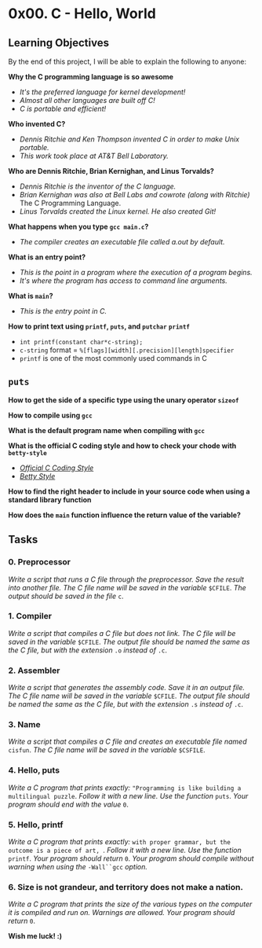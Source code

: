 # 0x00. C - Hello, World

## Learning Objectives

By the end of this project, I will be able to explain the following to anyone:

**Why the C programming language is so awesome**
- *It's the preferred language for kernel development!*
- *Almost all other languages are built off C!*
- *C is portable and efficient!*

**Who invented C?**
- *Dennis Ritchie and Ken Thompson invented C in order to make Unix portable.*
- *This work took place at AT&T Bell Laboratory.*

**Who are Dennis Ritchie, Brian Kernighan, and Linus Torvalds?**
- *Dennis Ritchie is the inventor of the C language.*
- *Brian Kernighan was also at Bell Labs and cowrote (along with Ritchie)* The C Programming Language.
- *Linus Torvalds created the Linux kernel. He also created Git!*

**What happens when you type `gcc main.c`?**
- *The compiler creates an executable file called a.out by default.*

**What is an entry point?**
- *This is the point in a program where the execution of a program begins.*
- *It's where the program has access to command line arguments.*

**What is `main`?**
- *This is the entry point in C.*

**How to print text using `printf`, `puts`, and `putchar`**
**`printf`**
- `int printf(constant char*c-string);`
- `c-string` format = `%[flags][width][.precision][length]specifier`
- `printf` is one of the most commonly used commands in C

**`puts`**
-

**How to get the side of a specific type using the unary operator `sizeof`**

**How to compile using `gcc`**

**What is the default program name when compiling with `gcc`**

**What is the official C coding style and how to check your chode with `betty-style`**
- *[Official C Coding Style](https://www.gnu.org/prep/standards/html_node/Writing-C.html)*
- *[Betty Style](https://github.com/holbertonschool/Betty/wiki)*

**How to find the right header to include in your source code when using a standard library function**

**How does the `main` function influence the return value of the variable?**


## Tasks

### 0. Preprocessor
*Write a script that runs a C file through the preprocessor.
Save the result into another file. 
The C file name will be saved in the variable* `$CFILE`.
*The output should be saved in the file* `c`.

### 1. Compiler
*Write a script that compiles a C file but does not link.
The C file will be saved in the variable* `$CFILE`.
*The output file should be named the same as the C file, but with the extension* `.o` *instead of* `.c`.

### 2. Assembler
*Write a script that generates the assembly code.
Save it in an output file.
The C file name will be saved in the variable* `$CFILE`.
*The output file should be named the same as the C file, but with the extension* `.s` *instead of* `.c`.

### 3. Name
*Write a script that compiles a C file and creates an executable file named* `cisfun`.
*The C file name will be saved in the variable* `$CSFILE`.

### 4. Hello, puts
*Write a C program that prints exactly:*
`"Programming is like building a multilingual puzzle`.
*Follow it with a new line.
Use the function* `puts`.
*Your program should end with the value* `0`.

### 5. Hello, printf
*Write a C program that prints exactly:*
`with proper grammar, but the outcome is a piece of art, `.
*Follow it with a new line.
Use the function* `printf`.
*Your program should return* `0`.
*Your program should compile without warning when using the* `-Wall``gcc` *option.*

### 6. Size is not grandeur, and territory does not make a nation.
*Write a C program that prints the size of the various types on the computer it is compiled and run on.
Warnings are allowed. Your program should return* `0`.


**Wish me luck! :)**
